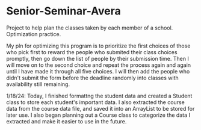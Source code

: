 # Senior-Seminar-Avera
Project to help plan the classes taken by each member of a school. Optimization practice.

My pln for optimizing this program is to prioritize the first choices of those who pick first to reward the people who submited their class choices promptly, then go down the list of people by their submission time. Then I will move on to the second choice and repeat the process again and again until I have made it through all five choices. I will then add the people who didn't submit the form before the deadline randomly into classes with availability still remaining. 

1/18/24:
Today, I finished formattng the student data and created a Student class to store each student's important data. I also extracted the course data from the course data file, and saved it into an ArrayList to be stored for later use. I also began planning out a Course class to categorize the data I extracted and make it easier to use in the future.
